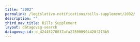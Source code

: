 ```yaml
---
title: "2002"
permalink: /legislative-notifications/bills-supplement/2002/
description: ""
third_nav_title: Bills Supplement
layout: datagovsg-search
datagovsg-id: d_42445270037afa228908904428f273b5
---
```

